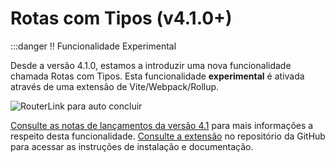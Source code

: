 # Rotas com Tipos (v4.1.0+)

:::danger ‼️ Funcionalidade Experimental

Desde a versão 4.1.0, estamos a introduzir uma nova funcionalidade chamada Rotas com Tipos. Esta funcionalidade **experimental** é ativada através de uma extensão de Vite/Webpack/Rollup.

![RouterLink para auto concluir](https://user-images.githubusercontent.com/664177/176442066-c4e7fa31-4f06-4690-a49f-ed0fd880dfca.png)

[Consulte as notas de lançamentos da versão 4.1](https://github.com/vuejs/router/releases/tag/v4.1.0) para mais informações a respeito desta funcionalidade.
[Consulte a extensão](https://github.com/posva/unplugin-vue-router) no repositório da GitHub para acessar as instruções de instalação e documentação.

